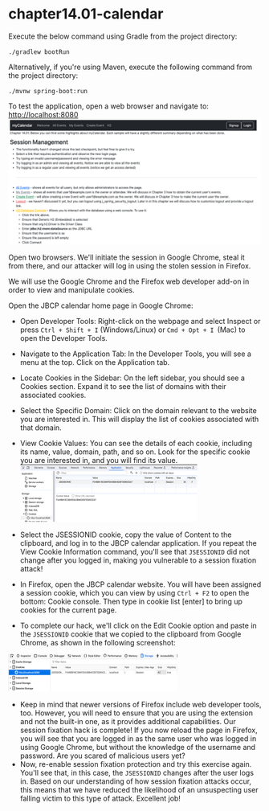 # chapter14.01-calendar #

Execute the below command using Gradle from the project directory:

```shell
./gradlew bootRun
```

Alternatively, if you're using Maven, execute the following command from the project directory:

```shell
./mvnw spring-boot:run
```

To test the application, open a web browser and navigate to:
[http://localhost:8080](http://localhost:8080)
![img.png](docs/img.png)

Open two browsers. We'll initiate the session in Google Chrome, steal it from there, and our attacker will log in using the stolen session in Firefox. 

We will use the Google Chrome and the Firefox web developer add-on in order to view and manipulate cookies. 

Open the JBCP calendar home page in Google Chrome:
- Open Developer Tools: Right-click on the webpage and select Inspect or press `Ctrl + Shift + I` (Windows/Linux) or `Cmd + Opt + I `(Mac) to open the Developer Tools.
- Navigate to the Application Tab: In the Developer Tools, you will see a menu at the top. Click on the Application tab.
- Locate Cookies in the Sidebar: On the left sidebar, you should see a Cookies section. Expand it to see the list of domains with their associated cookies.
- Select the Specific Domain: Click on the domain relevant to the website you are interested in. This will display the list of cookies associated with that domain.
- View Cookie Values: You can see the details of each cookie, including its name, value, domain, path, and so on. Look for the specific cookie you are interested in, and you will find its value.
![img.png](docs/img_1.png)

- Select the JSESSIONID cookie, copy the value of Content to the clipboard, and log in to the JBCP calendar application. If you repeat the View Cookie Information command, you'll see that `JSESSIONID` did not change after you logged in, making you vulnerable to a session fixation attack!
- In Firefox, open the JBCP calendar website. You will have been assigned a session cookie, which you can view by using `Ctrl + F2` to open the bottom: Cookie console. Then type in cookie list [enter] to bring up cookies for the current page.
- To complete our hack, we'll click on the Edit Cookie option and paste in the `JSESSIONID` cookie that we copied to the clipboard from Google Chrome, as shown in the following screenshot:

![img.png](docs/img_2.png)

- Keep in mind that newer versions of Firefox include web developer tools, too. However, you will need to ensure that you are using the extension and not the built-in one, as it provides additional capabilities. Our session fixation hack is complete! If you now reload the page in Firefox, you will see that you are logged in as the same user who was logged in using Google Chrome, but without the knowledge of the username and password. Are you scared of malicious users yet?
- Now, re-enable session fixation protection and try this exercise again. You'll see that, in this case, the `JSESSIONID` changes after the user logs in. Based on our understanding of how session fixation attacks occur, this means that we have reduced the likelihood of an unsuspecting user falling victim to this type of attack. Excellent job!
